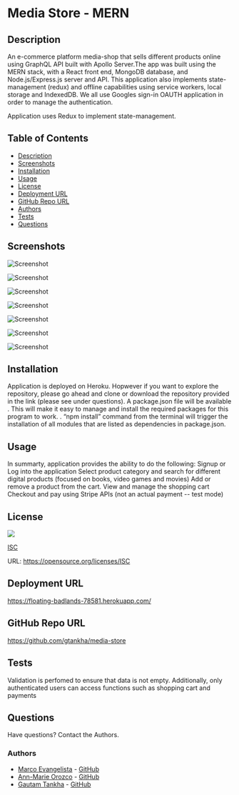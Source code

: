 # Media Store - MERN

## Description
  An e-commerce platform media-shop that sells different products online using  GraphQL API built with Apollo Server.The app was built using the MERN stack, with a React front end, MongoDB database, and Node.js/Express.js server and API. This application also implements state-management (redux) and offline capabilities using service workers, local storage and IndexedDB. We all use Googles sign-in OAUTH application in order to manage the authentication.

  Application uses Redux to implement state-management. 
## Table of Contents
 - [Description](#description)
 - [Screenshots](#screenshots)
 - [Installation](#installation)
 - [Usage](#usage)
 - [License](#license)
 - [Deployment URL](#Deployment-URL)
 - [GitHub Repo URL](#GitHub-Repo-URL)
 - [Authors](#authors)
 - [Tests](#tests)
 - [Questions](#questions)


## Screenshots
![Screenshot](https://user-images.githubusercontent.com/46304828/105649932-e6653680-5e66-11eb-8aac-e28163be4605.png)

![Screenshot](https://user-images.githubusercontent.com/46304828/105650006-20363d00-5e67-11eb-81df-29354a6e3000.png)

![Screenshot](https://user-images.githubusercontent.com/46304828/105650040-41972900-5e67-11eb-9198-c47443545ba1.png)

![Screenshot](https://user-images.githubusercontent.com/46304828/105650060-55428f80-5e67-11eb-9ee2-f7c20dbf43bf.png)

![Screenshot](https://user-images.githubusercontent.com/46304828/105650084-68edf600-5e67-11eb-8393-d5face09fe88.png)

![Screenshot](https://user-images.githubusercontent.com/46304828/105650104-786d3f00-5e67-11eb-9563-6ec97e000b4c.png)

![Screenshot](https://user-images.githubusercontent.com/46304828/105650119-8cb13c00-5e67-11eb-8ae0-a655ff4c0a97.png)

## Installation
 Application is deployed on Heroku. 
 Hopwever if you want to explore the repository, please go ahead and clone or download the repository provided in the link (please see under questions).  A package.json file will be available . This will make it easy to manage and install the required packages for this program to work. . “npm install” command from the terminal will trigger the installation of all modules that are listed as dependencies in package.json.

 ## Usage 
  In summarty, application provides the ability to do the following: 
    Signup or Log into the application
    Select product category and search for different digital products (focused on books, video games and movies)
    Add or remove a product from the cart.
    View and manage the shopping cart
    Checkout and pay using Stripe APIs (not an actual payment -- test mode)


  ## License
   ![](https://img.shields.io/badge/License-ISC-blue.svg)
  
  [ISC](https://opensource.org/licenses/ISC)

  URL: https://opensource.org/licenses/ISC

## Deployment URL
https://floating-badlands-78581.herokuapp.com/


## GitHub Repo URL
https://github.com/gtankha/media-store

## Tests
  Validation is perfomed to ensure that data is not empty. Additionally, only authenticated users can access functions such as shopping cart and payments

## Questions
Have questions? Contact the Authors. 

### Authors
* [Marco Evangelista](https://marcobjj.github.io/react-portfolio/) - [GitHub](https://github.com/marcobjj?tab=repositories)
* [Ann-Marie Orozco](http://ann760.github.io/developer-portfolio) - [GitHub](https://github.com/ann760)
* [Gautam Tankha](https://gtankha.github.io/portfolio_react/) - [GitHub](https://github.com/gtankha?tab=repositories)
  



